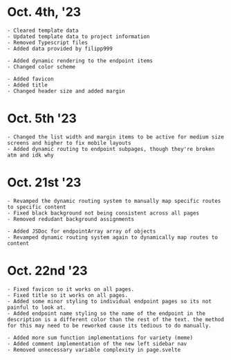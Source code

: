 # Oct. 4th, '23
    - Cleared template data
    - Updated template data to project information
    - Removed Typescript files
    - Added data provided by filipp999

    - Added dynamic rendering to the endpoint items
    - Changed color scheme
    
    - Added favicon
    - Added title
    - Changed header size and added margin

# Oct. 5th '23
    - Changed the list width and margin items to be active for medium size screens and higher to fix mobile layouts
    - Added dynamic routing to endpoint subpages, though they're broken atm and idk why

# Oct. 21st '23
    - Revamped the dynamic routing system to manually map specific routes to specific content
    - Fixed black background not being consistent across all pages
    - Removed redudant background assignments

    - Added JSDoc for endpointArray array of objects
    - Revamped dynamic routing system again to dynamically map routes to content

# Oct. 22nd '23
    - Fixed favicon so it works on all pages.
    - Fixed title so it works on all pages.
    - Added some minor styling to individual endpoint pages so its not painful to look at.
    - Added endpoint name styling so the name of the endpoint in the description is a different color than the rest of the text. the method for this may need to be reworked cause its tedious to do manually.

    - Added more sum function implementations for variety (meme)
    - Added comment implementation of the new left sidebar nav
    - Removed unnecessary variable complexity in page.svelte